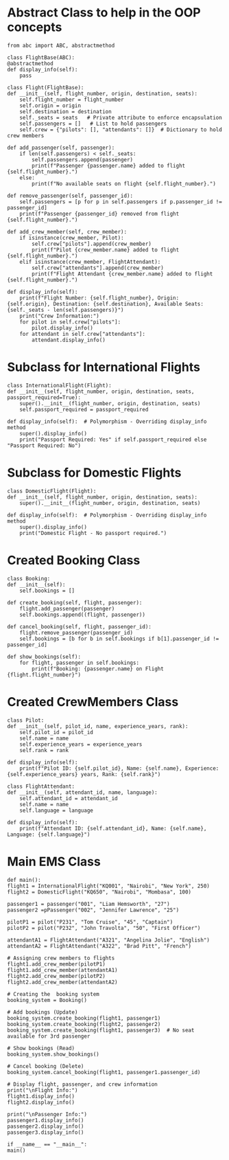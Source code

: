 # Abstract Class to help in the OOP concepts

    from abc import ABC, abstractmethod

    class FlightBase(ABC):
    @abstractmethod
    def display_info(self):
        pass

    class Flight(FlightBase):
    def __init__(self, flight_number, origin, destination, seats):
        self.flight_number = flight_number
        self.origin = origin
        self.destination = destination
        self._seats = seats   # Private attribute to enforce encapsulation
        self.passengers = []   # List to hold passengers
        self.crew = {"pilots": [], "attendants": []}  # Dictionary to hold crew members

    def add_passenger(self, passenger):
        if len(self.passengers) < self._seats:
            self.passengers.append(passenger)
            print(f"Passenger {passenger.name} added to flight {self.flight_number}.")
        else:
            print(f"No available seats on flight {self.flight_number}.")

    def remove_passenger(self, passenger_id):
        self.passengers = [p for p in self.passengers if p.passenger_id != passenger_id]
        print(f"Passenger {passenger_id} removed from flight {self.flight_number}.")

    def add_crew_member(self, crew_member):
        if isinstance(crew_member, Pilot):
            self.crew["pilots"].append(crew_member)
            print(f"Pilot {crew_member.name} added to flight {self.flight_number}.")
        elif isinstance(crew_member, FlightAttendant):
            self.crew["attendants"].append(crew_member)
            print(f"Flight Attendant {crew_member.name} added to flight {self.flight_number}.")

    def display_info(self):
        print(f"Flight Number: {self.flight_number}, Origin: {self.origin}, Destination: {self.destination}, Available Seats: {self._seats - len(self.passengers)}")
        print("Crew Information:")
        for pilot in self.crew["pilots"]:
            pilot.display_info()
        for attendant in self.crew["attendants"]:
            attendant.display_info()

# Subclass for International Flights
    class InternationalFlight(Flight):
    def __init__(self, flight_number, origin, destination, seats, passport_required=True):
        super().__init__(flight_number, origin, destination, seats)
        self.passport_required = passport_required

    def display_info(self):  # Polymorphism - Overriding display_info method
        super().display_info()
        print("Passport Required: Yes" if self.passport_required else "Passport Required: No")

# Subclass for Domestic Flights
    class DomesticFlight(Flight):
    def __init__(self, flight_number, origin, destination, seats):
        super().__init__(flight_number, origin, destination, seats)

    def display_info(self):  # Polymorphism - Overriding display_info method
        super().display_info()
        print("Domestic Flight - No passport required.")




# Created Booking Class
    class Booking:
    def __init__(self):
        self.bookings = []

    def create_booking(self, flight, passenger):
        flight.add_passenger(passenger)
        self.bookings.append((flight, passenger))

    def cancel_booking(self, flight, passenger_id):
        flight.remove_passenger(passenger_id)
        self.bookings = [b for b in self.bookings if b[1].passenger_id != passenger_id]

    def show_bookings(self):
        for flight, passenger in self.bookings:
            print(f"Booking: {passenger.name} on Flight {flight.flight_number}")




# Created CrewMembers Class
    class Pilot:
    def __init__(self, pilot_id, name, experience_years, rank):
        self.pilot_id = pilot_id
        self.name = name
        self.experience_years = experience_years
        self.rank = rank

    def display_info(self):
        print(f"Pilot ID: {self.pilot_id}, Name: {self.name}, Experience: {self.experience_years} years, Rank: {self.rank}")

    class FlightAttendant:
    def __init__(self, attendant_id, name, language):
        self.attendant_id = attendant_id
        self.name = name
        self.language = language

    def display_info(self):
        print(f"Attendant ID: {self.attendant_id}, Name: {self.name}, Language: {self.language}")



# Main EMS Class
    def main():
    flight1 = InternationalFlight("KQ001", "Nairobi", "New York", 250)
    flight2 = DomesticFlight("KQ650", "Nairobi", "Mombasa", 100)

    passenger1 = passenger("001", "Liam Hemsworth", "27")
    passenger2 =pPassenger("002", "Jennifer Lawrence", "25")

    pilotP1 = pilot("P231", "Tom Cruise", "45", "Captain")
    pilotP2 = pilot("P232", "John Travolta", "50", "First Officer")

    attendantA1 = FlightAttendant("A321", "Angelina Jolie", "English")
    attendantA2 = FlightAttendant("A322", "Brad Pitt", "French")

    # Assigning crew members to flights
    flight1.add_crew_member(pilotP1)
    flight1.add_crew_member(attendantA1)
    flight2.add_crew_member(pilotP2)
    flight2.add_crew_member(attendantA2)

    # Creating the  booking system
    booking_system = Booking()

    # Add bookings (Update)
    booking_system.create_booking(flight1, passenger1)
    booking_system.create_booking(flight2, passenger2)
    booking_system.create_booking(flight1, passenger3)  # No seat available for 3rd passenger

    # Show bookings (Read)
    booking_system.show_bookings()

    # Cancel booking (Delete)
    booking_system.cancel_booking(flight1, passenger1.passenger_id)

    # Display flight, passenger, and crew information 
    print("\nFlight Info:")
    flight1.display_info()
    flight2.display_info()

    print("\nPassenger Info:")
    passenger1.display_info()
    passenger2.display_info()
    passenger3.display_info()

    if __name__ == "__main__":
    main()
    


